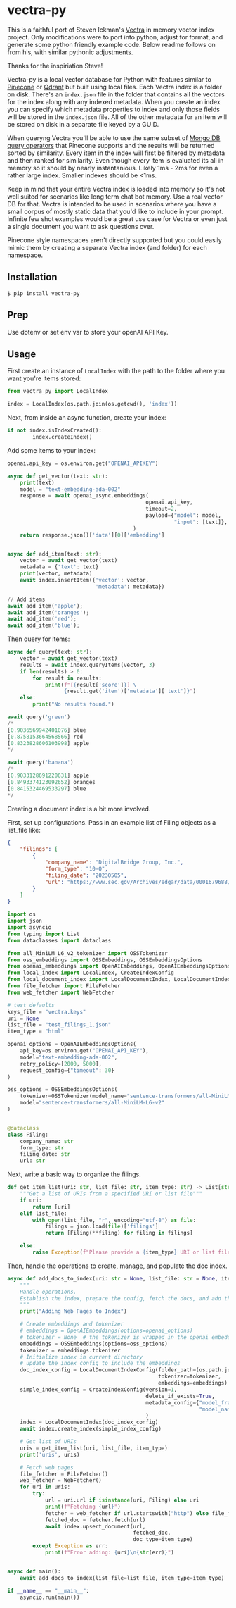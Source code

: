# vectra-py
This is a faithful port of Steven Ickman's [Vectra](https://github.com/Stevenic/vectra) in memory vector index project. Only modifications were to port into python, adjust for format, and generate some python friendly example code. Below readme follows on from his, with similar pythonic adjustments.

Thanks for the inspiriation Steve!


Vectra-py is a local vector database for Python with features similar to [Pinecone](https://www.pinecone.io/) or [Qdrant](https://qdrant.tech/) but built using local files. Each Vectra index is a folder on disk. There's an `index.json` file in the folder that contains all the vectors for the index along with any indexed metadata.  When you create an index you can specify which metadata properties to index and only those fields will be stored in the `index.json` file. All of the other metadata for an item will be stored on disk in a separate file keyed by a GUID.

When queryng Vectra you'll be able to use the same subset of [Mongo DB query operators](https://www.mongodb.com/docs/manual/reference/operator/query/) that Pinecone supports and the results will be returned sorted by similarity. Every item in the index will first be filtered by metadata and then ranked for similarity. Even though every item is evaluated its all in memory so it should by nearly instantanious. Likely 1ms - 2ms for even a rather large index. Smaller indexes should be <1ms.

Keep in mind that your entire Vectra index is loaded into memory so it's not well suited for scenarios like long term chat bot memory. Use a real vector DB for that. Vectra is intended to be used in scenarios where you have a small corpus of mostly static data that you'd like to include in your prompt. Infinite few shot examples would be a great use case for Vectra or even just a single document you want to ask questions over.

Pinecone style namespaces aren't directly supported but you could easily mimic them by creating a separate Vectra index (and folder) for each namespace.

## Installation

```
$ pip install vectra-py
```

## Prep

Use dotenv or set env var to store your openAI API Key.

## Usage

First create an instance of `LocalIndex` with the path to the folder where you want you're items stored:

```python
from vectra_py import LocalIndex

index = LocalIndex(os.path.join(os.getcwd(), 'index'))
```

Next, from inside an async function, create your index:

```python
if not index.isIndexCreated():
        index.createIndex()
```

Add some items to your index:

```python
openai.api_key = os.environ.get("OPENAI_APIKEY")

async def get_vector(text: str):
    print(text)
    model = "text-embedding-ada-002"
    response = await openai_async.embeddings(
                                            openai.api_key,
                                            timeout=2,
                                            payload={"model": model,
                                                     "input": [text]},
                                        )
    return response.json()['data'][0]['embedding']


async def add_item(text: str):
    vector = await get_vector(text)
    metadata = {'text': text}
    print(vector, metadata)
    await index.insertItem({'vector': vector,
                            'metadata': metadata})

// Add items
await add_item('apple');
await add_item('oranges');
await add_item('red');
await add_item('blue');
```

Then query for items:

```python
async def query(text: str):
    vector = await get_vector(text)
    results = await index.queryItems(vector, 3)
    if len(results) > 0:
        for result in results:
            print(f"[{result['score']}] \
                  {result.get('item')['metadata']['text']}")
    else:
        print("No results found.")

await query('green')
/*
[0.9036569942401076] blue
[0.8758153664568566] red
[0.8323828606103998] apple
*/

await query('banana')
/*
[0.9033128691220631] apple
[0.8493374123092652] oranges
[0.8415324469533297] blue
*/
```

Creating a document index is a bit more involved. 

First, set up configurations. Pass in an example list of Filing objects as a list_file like:
```json
{
    "filings": [
        {
            "company_name": "DigitalBridge Group, Inc.",
            "form_type": "10-Q",
            "filing_date": "20230505",
            "url": "https://www.sec.gov/Archives/edgar/data/0001679688/000167968823000049/dbrg-20230331.htm"
        }
    ]
}
```

```python
import os
import json
import asyncio
from typing import List
from dataclasses import dataclass

from all_MiniLM_L6_v2_tokenizer import OSSTokenizer
from oss_embeddings import OSSEmbeddings, OSSEmbeddingsOptions
from openai_embeddings import OpenAIEmbeddings, OpenAIEmbeddingsOptions
from local_index import LocalIndex, CreateIndexConfig
from local_document_index import LocalDocumentIndex, LocalDocumentIndexConfig
from file_fetcher import FileFetcher
from web_fetcher import WebFetcher

# test defaults
keys_file = "vectra.keys"
uri = None
list_file = "test_filings_1.json"
item_type = "html"

openai_options = OpenAIEmbeddingsOptions(
    api_key=os.environ.get("OPENAI_API_KEY"),
    model="text-embedding-ada-002",
    retry_policy=[2000, 5000],
    request_config={"timeout": 30}
)

oss_options = OSSEmbeddingsOptions(
    tokenizer=OSSTokenizer(model_name="sentence-transformers/all-MiniLM-L6-v2"),
    model="sentence-transformers/all-MiniLM-L6-v2"
)


@dataclass
class Filing:
    company_name: str
    form_type: str
    filing_date: str
    url: str
```

Next, write a basic way to organize the filings.
```python
def get_item_list(uri: str, list_file: str, item_type: str) -> List[str]:
    """Get a list of URIs from a specified URI or list file"""
    if uri:
        return [uri]
    elif list_file:
        with open(list_file, "r", encoding="utf-8") as file:
            filings = json.load(file)['filings']
            return [Filing(**filing) for filing in filings]

    else:
        raise Exception(f"Please provide a {item_type} URI or list file")
```

Then, handle the operations to create, manage, and populate the doc index.

```python
async def add_docs_to_index(uri: str = None, list_file: str = None, item_type: str = None):
    """
    Handle operations.
    Establish the index, prepare the config, fetch the docs, and add them to the index.
    """
    print("Adding Web Pages to Index")

    # Create embeddings and tokenizer
    # embeddings = OpenAIEmbeddings(options=openai_options)
    # tokenizer = None  # the tokenizer is wrapped in the openai embedding.
    embeddings = OSSEmbeddings(options=oss_options)
    tokenizer = embeddings.tokenizer
    # Initialize index in current directory
    # update the index_config to include the embeddings
    doc_index_config = LocalDocumentIndexConfig(folder_path=(os.path.join(os.getcwd(), 'index')),
                                                tokenizer=tokenizer,
                                                embeddings=embeddings)
    simple_index_config = CreateIndexConfig(version=1, 
                                            delete_if_exists=True,
                                            metadata_config={"model_framework": embeddings.__class__.__name__,
                                                             "model_name": embeddings.options.model},
                                            )
    index = LocalDocumentIndex(doc_index_config)
    await index.create_index(simple_index_config)

    # Get list of URIs
    uris = get_item_list(uri, list_file, item_type)
    print('uris', uris)

    # Fetch web pages
    file_fetcher = FileFetcher()
    web_fetcher = WebFetcher()
    for uri in uris:
        try:
            url = uri.url if isinstance(uri, Filing) else uri
            print(f"Fetching {url}")
            fetcher = web_fetcher if url.startswith("http") else file_fetcher
            fetched_doc = fetcher.fetch(url)
            await index.upsert_document(url,
                                        fetched_doc,
                                        doc_type=item_type)
        except Exception as err:
            print(f"Error adding: {uri}\n{str(err)}")


async def main():
    await add_docs_to_index(list_file=list_file, item_type=item_type)

if __name__ == "__main__":
    asyncio.run(main())

```
